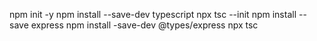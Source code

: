 npm init -y
npm install --save-dev typescript 
npx tsc --init
npm install --save express
npm install -save-dev @types/express
npx tsc